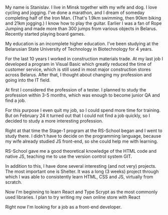 My name is Stanislav.
I live in Minsk together with my wife and dog.
I love cycling and jogging.
I've done a marathon, and I dream of someday completing half of the Iron Man. (That's 1.9km swimming, then 90km biking and 21km jogging.)
I know how to play the guitar. 
Earlier I was a fan of Rope Jumping and made more than 300 jumps from various objects in Belarus.
Recently started playing board games. 

My education is an incomplete higher education.
I've been studying at the Belarusian State University of Technology in Biotechnology for 4 years.

For the last 10 years I worked in construction materials trade.
At my last job I developed a program in Visual Basic which greatly reduced the time of customer service, 
    which is still used in most major construction stores across Belarus.
After that, I thought about changing my profession and going into the IT field.

At first I considered the profession of a tester.
I planned to study the profession within 3-5 months, which was enough to become junior QA and find a job.

For this purpose I even quit my job, so I could spend more time for training.
But on February 24 it turned out that I could not find a job quickly, so I decided to study a more interesting profession. 

Right at that time the Stage-1 program at the RS-School began and I went to study there.
I didn't have to decide on the programming language, because my wife already studied JS front-end, so she could help me with learning.

RS-School gave me a good theoretical knowledge of the HTML code and native JS, teaching me to use the version control system GIT.

In addition to this, I have done several interesting (and not very) projects.
The most important one is Shelter.
It was a long (3 weeks) project through which I was able to consistently learn HTML, CSS and JS, virtually from scratch.

Now I'm beginning to learn React and Type Scrypt as the most commonly used libraries.
I plan to try writing my own online store with React

Right now I'm looking for a job as a front-end developer.